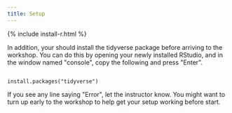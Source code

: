 ```yaml
---
title: Setup
---
```


{% include install-r.html %}

In addition, your should install the tidyverse package before arriving to the workshop.
You can do this by opening your newly installed RStudio, and in the window named "console", copy the following and press "Enter".

<code>
install.packages("tidyverse")
</code>

If you see any line saying "Error", let the instructor know.
You might want to turn up early to the workshop to help get your setup working before start.
